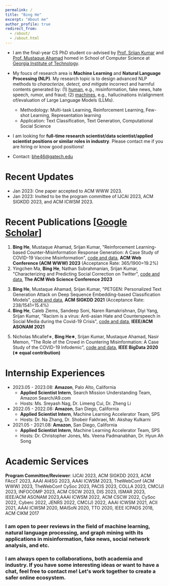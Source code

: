 ```yaml
---
permalink: /
title: "Bing He"
excerpt: "About me"
author_profile: true
redirect_from: 
  - /about/
  - /about.html
---
```


<!---
1. how do I add the potential graduation year such that recruiter can find you very quickly?
-->

- I am the final-year CS PhD student co-advised by [Prof. Srijan Kumar](https://faculty.cc.gatech.edu/~srijan/) and [Prof. Mustaque Ahamad](https://www.cc.gatech.edu/people/mustaque-ahamad) homed in School of Computer Science at [Georgia Institute of Technology](https://www.gatech.edu/).

- My foucs of research area is **Machine Learning** and **Natural Language Processing (NLP)**. My research topic is to design advanced NLP methods to _characterize, detect, and mitigate_ incorrect and harmful contents generated by: (1) <ins>human</ins>, e.g., misinformation, fake news, hate speech, rumor, and fraud; (2) <ins>machines</ins>, e.g., hallucinations in/alignment of/evaluation of Large Language Models (LLMs).
  - Methodology: Multi-task Learning, Reinforcement Learning, Few-shot Learning, Representation learning
  - Application: Text Classification, Text Generation, Computational Social Science
- I am looking for **full-time research scientist/data scientist/applied scientist positions or similar roles in industry**. Please contact me if you are hiring or know good positions!
- Contact: bhe46@gatech.edu

<!--


In-Context Learning for Large Language Models
Consistent Text Summarization
Efficient Transformers for Long Sequence Processing
Document-level Event Extraction and Event Representation

- My research goal is to **develop advanced machine learning methods to enhance the safety and integrity for web users and communities for social good**.
- My **research interests** include:
  - **Machine Learning**: Multi-task Learning, Reinforcement Learning, Few-shot Learning, Representation learning
  - **Natural Language Processing**: Text Classification, Text Generation
  - **Graph Mining**: Graph Neural Network, Dynamic Graph Representation
  - **Computational Social Science**: 
    - **Misinformation/Fake News/Hate Speech/Fraud/Rumour**: Misinformation/Fake News/Hate Speech Detection, User Fraud and Risk Modeling
    - **Social Network Analysis**: Social Computing, User Behavior Modeling, Information Propagation

Before joining Georgia Tech, I was advised by [Prof. Lionel M. Ni](https://www.cse.ust.hk/~ni/), [Prof. Lei Chen](https://cse.hkust.edu.hk/~leichen/) and Dr. Min Gao 
  at the Hong Kong University of Science and Technology. 
  I got my bachelor from the University of Electronic Science and Technology of China.

-->


# Recent Updates
- Jan 2023: One paper accepted to ACM WWW 2023.
- Jan 2023: Invited to be the program committee of IJCAI 2023, ACM SIGKDD 2023, and ACM ICWSM 2023.

# Recent Publications [[Google Scholar](https://scholar.google.com/citations?user=BoGbpiIAAAAJ&hl=en)]
1. **Bing He**, Mustaque Ahamad, Srijan Kumar, "Reinforcement Learning-based Counter-Misinformation Response Generation: A Case Study of COVID-19 Vaccine Misinformation", [code and data](https://github.com/claws-lab/MisinfoCorrect), **ACM Web Conference (ACM WWW) 2023** (Acceptance Rate: 365/1900=19.2%)
2. Yingchen Ma, **Bing He**, Nathan Subrahmanian, Srijan Kumar, "Characterizing and Predicting Social Correction on Twitter", [code and data](https://github.com/claws-lab/social-correction-twitter), **The ACM Web Science Conference 2023**
<!-- 35/97=36.1% -->
3. **Bing He**, Mustaque Ahamad, Srijan Kumar, "PETGEN: Personalized Text Generation Attack on Deep
Sequence Embedding-based Classification Models", [code and data](https://github.com/srijankr/petgen/), **ACM SIGKDD 2021** (Acceptance Rate: 238/1541=15.4%)
4. **Bing He**, Caleb Ziems, Sandeep Soni, Naren Ramakrishnan, Diyi Yang, Srijan Kumar, "Racism is a
virus: Anti-asian Hate and Counterspeech in Social Media during the Covid-19 Crisis", [code and data](https://www.dropbox.com/sh/g9uglvl3cd61k69/AACEk2O2BEKwRTcGthgROOcWa?dl=0), **IEEE/ACM ASONAM 2021**
<!-- 22/118=18.6% -->
5. Nicholas Micallef∗, **Bing He∗**, Srijan Kumar, Mustaque Ahamad, Nasir Memon, "The Role of the Crowd
in Countering Misinformation: A Case Study of the COVID-19 Infodemic", [code and data](https://sites.google.com/view/counter-covid19-misinformation), **IEEE BigData 2020 (∗ equal contribution)**
<!-- 83/535=15.4% -->


<!-- 
Projects: 
6. Bing He, Dian Zhang, Siyuan Liu, Hao Liu, Dawei Han, Lionel M Ni, "Profiling driver behavior for personalized insurance pricing and maximal profit", [paper](./../files/bigdata2018.pdf), **IEEE BigData 2018**
-->



# Internship Experiences
<!--
- 2019.08 - Present: **Georgia Institute of Technology**, Atlanta, Georgia
  * **Graduate Research Assistant**, School of Computer Science
  * Advisors: Prof. Srijan Kumar & Prof. Mustaque Ahamad
-->

<!-- Projects: 
    * Hate Speech and Counter Speech Text Classification, and User Social Network Analysis during the COVID-19 Pandemic
    * Deep Sequence Embedding-based Fraud Detection and Attack by Adversarial Text Generation
    * Misinformation Detection and Mitigation on Twitter via Text Classification and Reinforcement Learning-based Text Generation 
-->


- 2023.05 - 2023.08: **Amazon**, Palo Alto, California
  * **Applied Scientist Intern**, Search Mission Understanding Team, Amazon Search/A9.com
  * Hosts: Ms. Sreyash Nag, Dr. Limeng Cui, Dr. Zheng Li
- 2022.05 - 2022.08: **Amazon**, San Diego, California
  * **Applied Scientist Intern**, Machine Learning Accelerator Team, SPS
  <!--* Project: Buyer Risk Assessment by Node Representation Learning using Dynamic Graph Neural Network-->
  * Hosts: Dr. Na Zhang, Dr. Shobeir Fakhraei, Mr. Akshay Kulkarni
- 2021.05 - 2021.08: **Amazon**, San Diego, California
  * **Applied Scientist Intern**, Machine Learning Accelerator Team, SPS
  <!--* Project: Buyer and Seller Node Fraud Detection by Graph Neural Network-->
  * Hosts: Dr. Christopher Jones, Ms. Veena Padmanabhan, Dr. Hyun Ah Song



# Academic Services
<!---
Goal: at least 50 review records for my future development
- Added ICWSM'23: # of reviews: 13
- on Oct 26 2022, Added 2022 The 14th International Conference on Cyber-Enabled Distributed Computing and Knowledge Discovery: # of reviews: 14
- (venue) on Oct 29 2022, Got the review invitation from JENRS, but, just an application, list it as a potential, but I do not include it
- (venue) on Dec 2 2022, accepted the invitation to AAAI AI4SG 2023: the number is: 15
- (paper) on Dec 16 2022, finished the review of tspc CMC, include it, and the total number is: 16
- (paper) on Dec 27 2022, got the invitation for the review of CMC due on Jan 2023, and the total number is: 17
- (venue) on Jan 3 2023, got the PC invitation for ACM SIGKDD 2023: the total number is: 18, but # of papers are not updated: only 32 papers
- (venue) on Jan 5 2023, got the PC invitation for IJCAI 2023: # of conference is: 19, # of papers: 32
- (venue) on Jan 12 2023, got the PC invitation for INFOCOMP 2023: # of conferences is: 20, # of papers: 32.
      # of papers
      ACM SIGKDD 2023 (0 for the pending task), AAAI AI4SG 2023 (3), AAAI ICWSM 2023 (1), TheWebConf (WWW) 2023 (5), COLLA 2023 (0 for the pending), CMC(J) 2023 (1),
      AAAI ICWSM 2022 (1), ACM CSCW 2022 (1), CySoc 2022 (2), Cyberc 2022 (2), JENRS 2022 (0 for the pending), CMC(J) 2022 (1), 
      AAAI ICWSM 2021 (1 in the email/system, but shown as ICWSM 2022), ACII 2021 (1), 
      AAAI ICWSM 2020 (1 on the review history), MAISoN 2020 (2), TTO 2020 (1), 
      IEEE ICPADS 2018 (8), 
      ACM CIKM 2017 (1)
- (paper) on Jan 18 2023, got one paper review for from CMC(J) 2023 again: # of venues is: 20, # of papers: 33.
- (paper) on Jan 24 2023, got the invitation for one paper review of ICWSM'23: # of venues is: 20, # of papers: 34.
- (paper) on Jan 26 2023, got the invitation for two paper reviews of ICWSM'23: # of venues is: 20, # of papers: 36.
- (paper) on Jan 28 2023, got the invitation for one paper review of ICWSM'23: # of venues is: 20, # of papers: 37.
- (paper) on Jan 30 2023, got the invitation for two paper review of ICWSM'23: # of venues is: 20, # of papers: 39.
- (venue) on Feb 3 2023, got the invitation for the conference FAccT 2023: # of venues is: 21, # of papers: 39.
- (paper) on Feb 3 2023, got the invitation for one paper review of ICWSM'23: # of venues : 21, # of papers: 40.
- (paper) on Feb 8 2023, found two paper reviews of IJCAI 2023: # of venues : 21, # of papers: 42.
- (venue) on Feb 16 2023, got the pc invitation for the workshop of www'2023: CySoc: # of venues : 22, # of papers: 42.
- (paper) on Feb 16 2023, got the paper assignment of FAccT 2023: # of venues: 22, # of papers: 44.
- (paper) on Feb 18 2023, got the review request for two papers at CySoc 2023: # of venues: 22, # of papers: 46
- (paper) on Feb 25 2023, to summarize: Srijan removed two papers: 46->44, then, KDD two papers: 44->46.
- (paper) on Feb 28 2023, 3 paper reviews from IJCAI: # of venues: 22, # of papers: 49
- (venue+paper) on Mar 18 2023, 1 paper review from PACIS 2023: # of venues: 23, # of papers: 50
- (paper) on Mar 19 2023, 1 paper review from PACIS 2023: # of venues: 23, # of papers: 51
- (paper) on Mar 20 2023, 1 paper review from PACIS 2023: # of venues: 23, # of papers: 52
- (venue+paper) on Mar 20 2023, 1 emergency paper review from CSCW 2023: # of venues: 24, # of papers: 53
- (venue+paper) on Mar 31 2023, 1 paper review from DIS 2023, # of venue: 25, # of papers: 54
- (venue+paper) on Apr 14 2023, 1 paper review from ISMAR 2023, # of venue: 26, # of papers: 55
- (venue) on Apr 14 2023, PC request from ASONAM 2023, # of venue: 27, # of papers: 55
  ongoing review tasks: 
  (finish reading from my side) 3 from PACIS 2023: April 16 2023
  (finish reading from my side) 1 from DIS 2023: April 17 2023
  (finish reading from my side) 1 from ISMAR 2023 journal: April 27 2023; Then, I rejected 4 review requests from ISMAR 2023
- (paper) on May 2 2023 for INFOCOMP 2023, I reviewed 1 paper/PPT, # of venue: 27, # of papers: 56
- (paper+venue) on May 23 2023 for ICIS 2023, # of venue: 28, # of papers: 57
- (paper+venue) on May 27 2023 for ICWSM 2024, # of venue: 29, # of papers: 59
- (removed one paper from one conference) on June 17 2023 for ICIS 2023, # of venue: 28, # of papers: 58
- (added/found one paper from ICIS) on June 19 2023 for ICIS 2023, # of venue: 29, # of papers: 59
- (add one paper for another round of ICWSM 2023, just add it in case) # of venue: 29, # of papers: 60
ongoing review tasks: 
- To add ASONAM 23, I need to review 6 papers
Deadline: August 23 2023
-->
<!--
to put ICWSM 2024 on the top of the list
ASONAM 2023
-->

**Program Committee/Reviewer**: 
IJCAI 2023, ACM SIGKDD 2023, ACM FAccT 2023, AAAI AI4SG 2023, AAAI ICWSM 2023, TheWebConf (ACM WWW) 2023, TheWebConf CySoc 2023, PACIS 2023, COLLA 2023, CMC(J) 2023, INFOCOMP 2023, ACM CSCW 2023, DIS 2023, ISMAR 2023, IEEE/ACM ASONAM 2023,AAAI ICWSM 2022, ACM CSCW 2022, CySoc 2022, Cyberc 2022, JENRS 2022, CMC(J) 2022, AAAI ICWSM 2021, ACII 2021, AAAI ICWSM 2020, MAISoN 2020, TTO 2020, IEEE ICPADS 2018, ACM CIKM 2017

### I am open to peer reviews in the field of machine learning, natural language processing, and graph mining with its applications in misinformation, fake news, social network analysis, and etc.
### I am always open to collaborations, both academia and industry. If you have some interesting ideas or want to have a chat, feel free to contact me! Let's work together to create a safer online ecosystem.
